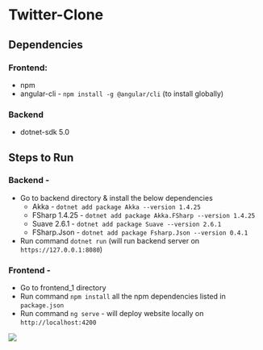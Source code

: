 # Twitter-Clone

## Dependencies
### Frontend:
- npm 
- angular-cli - `npm install -g @angular/cli` (to install globally)

### Backend
- dotnet-sdk 5.0 

## Steps to Run

### Backend -
- Go to backend directory & install the below dependencies
    - Akka - `dotnet add package Akka --version 1.4.25`
    - FSharp 1.4.25 - `dotnet add package Akka.FSharp --version 1.4.25`
    - Suave 2.6.1 - `dotnet add package Suave --version 2.6.1`
    - FSharp.Json - `dotnet add package Fsharp.Json --version 0.4.1`
- Run command `dotnet run` (will run backend server on `https://127.0.0.1:8080`)

### Frontend -
- Go to frontend_1 directory
- Run command  `npm install` all the npm dependencies listed in `package.json`
- Run command `ng serve` - will deploy website locally on `http://localhost:4200` 






![](https://drive.google.com/file/d/1-Kc5ipIDK5V8Y4SUreD2WbAJpOFinDH5/view?usp=sharing)

